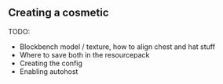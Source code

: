 ## Creating a cosmetic

TODO:
- Blockbench model / texture, how to align chest and hat stuff
- Where to save both in the resourcepack
- Creating the config
- Enabling autohost